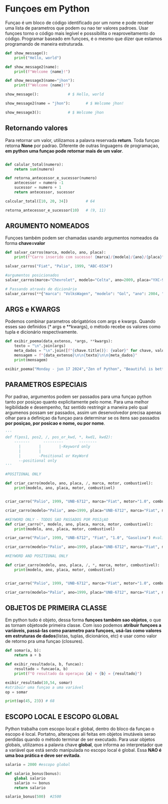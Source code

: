 # Funçoes em Python

Funçao é um bloco de código identificado por um nome e pode receber uma lista de parametros que
 podem ou nao ter valores padroes. Usar funçoes torno o código mais legível e posssibilita o 
reaproveitamento do código. Programar baseado em funçoes, é o mesmo que dizer que estamos 
programando de maneira estruturada.

```python
def show_message():
	print("Hello, world")

def show_message2(name):
	print(f"Welcome {name}!")

def show_message3(name="jhon"):
	print(f"Welcome {name}!")

show_message(): 			# $ Hello, world

show_message2(name = "jhon"): 		# $ Welcome jhon! 

show_message3(): 			# $ Welcome jhon
```
## Retornando valores

Para retornar um valor, utilizamos a palavra reservada **return**. 
Toda funçao retorna **None** por padrao. Diferente de outras linguagens de programaçao,
**em python uma funçao pode retornar mais de um valor**.

```python

def calular_total(numero):
	return sum(numero)

def retorna_antecessor_e_sucessor(numero)
	antecessor = numero -1
	sucessor = numero + 1
	return antecessor, sucessor

calcular_total([10, 20, 34]) 		# 64

retorna_antecessor_e_sucessor(10)	# (9, 11)

```

## ARGUMENTO NOMEADOS
Funçoes também podem ser chamadas usando argumentos nomeados da forma **chave=valor**

```python
def salvar_carros(marca, modelo, ano, placa):
	print(f"Carro inserido com sucesso! {marca}/{modelo}/{ano}/{placa}")

salvar_carros("Fiat", "Palio", 1999, "ABC-6534")

#argumentos posicionados
salvar_carros(marce="Chevrolet", modelo="Celta", ano=2009, placa="YXC-9056")

# Passando através de dicionário
salvar_carros(**{"marca": "VolksWagen", "modelo": "Gol", "ano": 2004, "plca": "PKX-5417")

```

## ARGS e KWARGS
Podemos combinar parametros obrigatórios com args e kwargs. Quando esses sao definidos
(* args e **kwargs), o método recebe os valores como tupla e dicionário respectivamente.


```python
def exibir_poema(data_extenso, *args, **kwargs):
	texto = "\n".join(args)
	meta_dados = "\n".join([f"{chave.title()}: {valor}" for chave, valor in kwargs.items()])
	mensagem = f"{data_extenso}\n\n{texto}\n\n{meta_dados}"
	print(mensagem)

exibir_poema("Monday - jun 17 2024","Zen of Python", "Beautiful is better than ugly.", autor="Tim Peters", ano=1999)

```
## PARAMETROS ESPECIAIS
Por padrao, argumentos podem ser passados para uma funçao python tanto por posiçao quanto
explicitamente pelo nome. Para uma melhor legibilidade e desempenho, faz sentido restringir a 
maneira pelo qual argumenos possam ser passados, assim um desenvolvedor precisa apenas olhar
para a definiçao da funçao para determinar se os itens sao passados **por posiçao, por posicao e
nome, ou por nome**.

```python
'''
def f(pos1, pos2, /, pos_or_kwd, *, kwd1, kwd2):
	-------	     ---------	     --------
	  |		   |		|-Keyword only	
	  |		   |		
	  |		   -Positional or KeyWord 
	  --positional only	
'''

#POSITIONAL ONLY

def criar_carro(modelo, ano, placa, /, marca, motor, combustivel):
	print(modelo, ano, placa, motor, combustivel)


criar_carro("Palio", 1999, "UNB-6712", marca="Fiat", motor="1.0", combustivel="Gasolina") #valido

criar_carro(modelo="Palio", ano=1999, placa="UNB-6712", marca="Fiat", motor="1.0", combustivel="Gasolina") #invalido

#KEYWORD ONLY - TODOS SAO PASSADOS POR POSIçAO
def criar_carro(*, modelo, ano, placa, marca, motor, combustivel):
	print(modelo, ano, placa, motor, combustivel)

criar_carro("Palio", 1999, "UNB-6712", "Fiat", "1.0", "Gasolina") #valido

criar_carro(modelo="Palio", ano=1999, placa="UNB-6712", marca="Fiat", motor="1.0", combustivel="Gasolina") #invalido

#KEYWORD AND POSITIONAL ONLY

def criar_carro(modelo, ano, placa, /, *, marca, motor, combustivel):
	print(modelo, ano, placa, motor, combustivel)


criar_carro("Palio", 1999, "UNB-6712", marca="Fiat", motor="1.0", combustivel="Gasolina") #valido

criar_carro(modelo="Palio", ano=1999, placa="UNB-6712", marca="Fiat", motor="1.0", combustivel="Gasolina") #invalido


```
## OBJETOS DE PRIMEIRA CLASSE
Em python tudo é objeto, dessa forma **funçoes também sao objetos**, o que as tornam objetosde
primeira classe. Com isso podemos **atribuir funçoes a variáveis, passá-las como parametro para
funçoes, usá-las como valores em estruturas de dados**(listas, tuplas, dicionários, etc) e usar
como valor de retorno pra uma funçao (closures). 
```python
def somar(a, b):
	return a + b

def exibir_resultado(a, b, funcao):
	resultado = funcao(a, b)
	print(f"O resultado da operaçao {a} + {b} = {resultado}")

exibir_resultado(10,54, somar)
#atribuir uma funçao a uma variável
op = somar

print(op(45, 23)) # 68

```

## ESCOPO LOCAL E ESCOPO GLOBAL
Python trabalha com escopo local e global, dentro do bloco da funçao o escopo é local.
Portatno, alteraçoes ali feitas em objetos imutáveis serao perdidas quando o método terminar de 
ser executado. Para usar objetos globais, utilizamos a palavra chave **global**, que informa
ao interpretador que a variável que está sendo manipulada no escopo local é global.
Essa **NAO é uma boa prática e deve ser evitada**.

```python
salario = 2000 #escopo global

def salario_bonus(bonus):
	global salario
	salario += bonus
	return salario

salario_bonus(500) 	#2500


``` 

